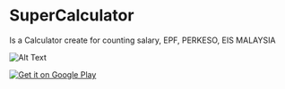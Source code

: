 # SuperCalculator
Is a Calculator create for counting salary, EPF, PERKESO, EIS MALAYSIA


![Alt Text](https://github.com/johnmelodyme/SuperCalculator/blob/master/ezgif-7-92a7d167391a.gif)

<a href='https://play.google.com/store/apps/details?id=com.johnmelodyme.supercalculator&pcampaignid=pcampaignidMKT-Other-global-all-co-prtnr-py-PartBadge-Mar2515-1' alt="" style="width:50px;height:60px;"><img alt='Get it on Google Play' src='https://play.google.com/intl/en_us/badges/static/images/badges/en_badge_web_generic.png' /></a>
